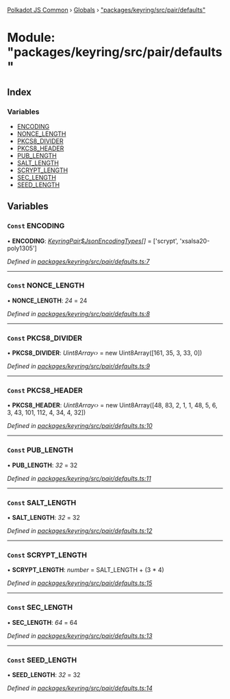 [Polkadot JS Common](../README.md) › [Globals](../globals.md) › ["packages/keyring/src/pair/defaults"](_packages_keyring_src_pair_defaults_.md)

# Module: "packages/keyring/src/pair/defaults"

## Index

### Variables

* [ENCODING](_packages_keyring_src_pair_defaults_.md#const-encoding)
* [NONCE_LENGTH](_packages_keyring_src_pair_defaults_.md#const-nonce_length)
* [PKCS8_DIVIDER](_packages_keyring_src_pair_defaults_.md#const-pkcs8_divider)
* [PKCS8_HEADER](_packages_keyring_src_pair_defaults_.md#const-pkcs8_header)
* [PUB_LENGTH](_packages_keyring_src_pair_defaults_.md#const-pub_length)
* [SALT_LENGTH](_packages_keyring_src_pair_defaults_.md#const-salt_length)
* [SCRYPT_LENGTH](_packages_keyring_src_pair_defaults_.md#const-scrypt_length)
* [SEC_LENGTH](_packages_keyring_src_pair_defaults_.md#const-sec_length)
* [SEED_LENGTH](_packages_keyring_src_pair_defaults_.md#const-seed_length)

## Variables

### `Const` ENCODING

• **ENCODING**: *[KeyringPair$JsonEncodingTypes](_packages_keyring_src_types_.md#keyringpairjsonencodingtypes)[]* = ['scrypt', 'xsalsa20-poly1305']

*Defined in [packages/keyring/src/pair/defaults.ts:7](https://github.com/polkadot-js/common/blob/d176c7471/packages/keyring/src/pair/defaults.ts#L7)*

___

### `Const` NONCE_LENGTH

• **NONCE_LENGTH**: *24* = 24

*Defined in [packages/keyring/src/pair/defaults.ts:8](https://github.com/polkadot-js/common/blob/d176c7471/packages/keyring/src/pair/defaults.ts#L8)*

___

### `Const` PKCS8_DIVIDER

• **PKCS8_DIVIDER**: *Uint8Array‹›* = new Uint8Array([161, 35, 3, 33, 0])

*Defined in [packages/keyring/src/pair/defaults.ts:9](https://github.com/polkadot-js/common/blob/d176c7471/packages/keyring/src/pair/defaults.ts#L9)*

___

### `Const` PKCS8_HEADER

• **PKCS8_HEADER**: *Uint8Array‹›* = new Uint8Array([48, 83, 2, 1, 1, 48, 5, 6, 3, 43, 101, 112, 4, 34, 4, 32])

*Defined in [packages/keyring/src/pair/defaults.ts:10](https://github.com/polkadot-js/common/blob/d176c7471/packages/keyring/src/pair/defaults.ts#L10)*

___

### `Const` PUB_LENGTH

• **PUB_LENGTH**: *32* = 32

*Defined in [packages/keyring/src/pair/defaults.ts:11](https://github.com/polkadot-js/common/blob/d176c7471/packages/keyring/src/pair/defaults.ts#L11)*

___

### `Const` SALT_LENGTH

• **SALT_LENGTH**: *32* = 32

*Defined in [packages/keyring/src/pair/defaults.ts:12](https://github.com/polkadot-js/common/blob/d176c7471/packages/keyring/src/pair/defaults.ts#L12)*

___

### `Const` SCRYPT_LENGTH

• **SCRYPT_LENGTH**: *number* = SALT_LENGTH + (3 * 4)

*Defined in [packages/keyring/src/pair/defaults.ts:15](https://github.com/polkadot-js/common/blob/d176c7471/packages/keyring/src/pair/defaults.ts#L15)*

___

### `Const` SEC_LENGTH

• **SEC_LENGTH**: *64* = 64

*Defined in [packages/keyring/src/pair/defaults.ts:13](https://github.com/polkadot-js/common/blob/d176c7471/packages/keyring/src/pair/defaults.ts#L13)*

___

### `Const` SEED_LENGTH

• **SEED_LENGTH**: *32* = 32

*Defined in [packages/keyring/src/pair/defaults.ts:14](https://github.com/polkadot-js/common/blob/d176c7471/packages/keyring/src/pair/defaults.ts#L14)*
